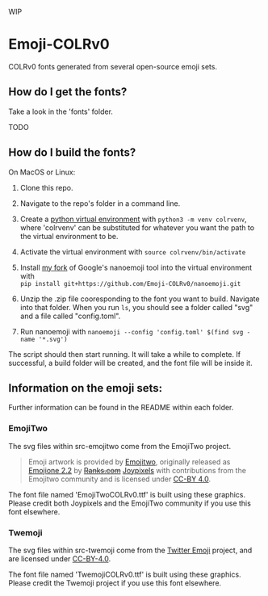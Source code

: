 WIP

# Emoji-COLRv0
COLRv0 fonts generated from several open-source emoji sets.



## How do I get the fonts?

Take a look in the 'fonts' folder. 

TODO


## How do I build the fonts?

On MacOS or Linux:

1. Clone this repo.
2. Navigate to the repo's folder in a command line.
3. Create a [python virtual environment](https://docs.python.org/3/library/venv.html) with `python3 -m venv colrvenv`, where 'colrvenv' can be substituted for whatever you want the path to the virtual environment to be.
4. Activate the virtual environment with `source colrvenv/bin/activate`
5. Install [my fork](https://github.com/Emoji-COLRv0/nanoemoji) of Google's nanoemoji tool into the virtual environment with  
    `pip install git+https://github.com/Emoji-COLRv0/nanoemoji.git`

6. Unzip the .zip file cooresponding to the font you want to build. Navigate into that folder. When you run `ls`, you should see a folder called "svg" and a file called "config.toml".
7. Run nanoemoji with `nanoemoji --config 'config.toml' $(find svg -name '*.svg')`

The script should then start running. It will take a while to complete. If successful, a build folder will be created, and the font file will be inside it.





## Information on the emoji sets:

Further information can be found in the README within each folder.

### EmojiTwo

The svg files within src-emojitwo come from the EmojiTwo project.

> Emoji artwork is provided by [Emojitwo](https://emojitwo.github.io/), 
> originally released as [Emojione 2.2](https://www.emojione.com) by ~~[Ranks.com](http://www.ranks.com)~~ [Joypixels](https://blog.joypixels.com/emojione-is-now-joypixels/)
> with contributions from the Emojitwo community
> and is licensed under [CC-BY 4.0](https://creativecommons.org/licenses/by/4.0/legalcode).

The font file named 'EmojiTwoCOLRv0.ttf' is built using these graphics.
Please credit both Joypixels and the EmojiTwo community if you use this font elsewhere.


### Twemoji

The svg files within src-twemoji come from the [Twitter Emoji](https://github.com/twitter/twemoji) project, 
and are licensed under [CC-BY-4.0](https://creativecommons.org/licenses/by/4.0/legalcode).

The font file named 'TwemojiCOLRv0.ttf' is built using these graphics.
Please credit the Twemoji project if you use this font elsewhere.



